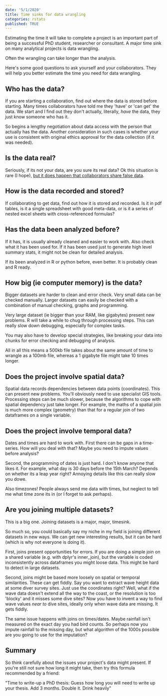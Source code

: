 ```yaml
---
date: '5/1/2020'
title: Time sinks for data wrangling
categories: rstats
published: TRUE
---
```


Estimating the time it will take to complete a project is an important part of being a successful PhD student, researcher or consultant. A major time sink on many analytical projects is data wrangling.

Often the wrangling can take longer than the analysis.

Here's some good questions to ask yourself and your collaborators. They will help you better estimate the time you need for data wrangling.

## Who has the data?

If you are starting a collaboration, find out where the data is stored before starting. Many times collaborators have told me they 'have' or 'can get' the data. We start and I find out they don't actually, literally, *have* the data, they just know someone who has it.

So begins a lengthy negotiation about data access with the person that actually has the data. Another consideration in such cases is whether your use is consistent with original ethics approval for the data collection (if it was needed).

## Is the data real?

Seriously, if its not your data, are you sure its real data? Ok this situation is rare (I hope), [but it does happen that collaborators share false data](https://laskowskilab.faculty.ucdavis.edu/2020/01/29/retractions/).

## How is the data recorded and stored?

If collaborating to get data, find out how it is stored and recorded. Is it in pdf tables, is it a single spreadsheet with good meta-data, or is it a series of nested excel sheets with cross-referenced formulas?

## Has the data been analyzed before?

If it has, it is usually already cleaned and easier to work with. Also check what it has been used for. If it has been used just to generate high level summary stats, it might not be clean for detailed analysis.

If its been analyzed in R or python before, even better. It is probably clean and R ready.

## How big (ie computer memory) is the data?

Bigger datasets are harder to clean and error check. Very small data can be checked manually. Larger datasets can easily be checked with a combination of manual checking, graphs and programming.

Very large dataset (ie bigger than your RAM, like gigabytes) present new problems. R will take a while to chug through processing steps. This can really slow down debugging, especially for complex tasks.

You may also have to develop special strategies, like breaking your data into chunks for error checking and debugging of analysis.

All in all this means a 500kb file takes about the same amount of time to wrangle as a 100mb file, whereas a 1 gigabyte file might take 10 times longer.

## Does the project involve spatial data?  

Spatial data records dependencies between data points (coordinates). This can present new problems. You'll obviously need to use specialist GIS tools. Processing steps can be much slower, because the algorithms to cope with spatial dependency just take longer. For example, the maths of a spatial join is much more complex (geometry) than that for a regular join of two dataframes on a single variable.

## Does the project involve temporal data?  

Dates and times are hard to work with. First there can be gaps in a time-series. How will you deal with that? Maybe you need to impute values before analysis?

Second, the programming of dates is just hard. I don't know anyone that likes it. For example, what day is 30 days before the 15th March? Depends on whether its a leap year right? Annoying details like this can really slow you dowe.

Also timezones! People always send me data with times, but neglect to tell me what time zone its in (or I forget to ask perhaps).

## Are you joining multiple datasets?  

This is a big one. Joining datasets is a major, major, timesink.

So much so, you could basically say my niche in my field is joining different datasets in new ways. We can get new interesting results, but it can be hard (which is why not everyone is doing it).

First, joins present opportunities for errors. If you are doing a simple join on a shared variable (e.g. with dplyr's inner_join), but the variable is coded inconsistently across dataframes you might loose data. This might be hard to detect in large datasets.

Second, joins might be based more loosely on spatial or temporal similarities. These can get fiddly. Say you want to extract wave height data at some diver survey sites. Just use the coordinates right? Well, what if the wave data doesn't extend all the way to the coast, or the resolution is too 'blocky' and it misses some dive sites? Now you have to invent a way to find wave values *near to* dive sites, ideally only when wave data are missing. It gets fiddly.

The same issue happens with joins on times/dates. Maybe rainfall isn't measured on the exact day you had bird counts. So perhaps now you impute rainfall to the missing day, but what algorithm of the 1000s possible are you going to use for the imputation?

## Summary

So think carefully about the issues your project's data might present. If you're still not sure how long it might take, then try this formula recommended by a friend:

"Time to write-up a PhD thesis: Guess how long you will need to write up your thesis. Add 3 months. Double it. Drink heavily"
